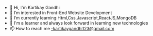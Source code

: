 - 👋 Hi, I'm Kartikay Gandhi
- 👀 I’m interested in Front-End Website Development
- 🌱 I’m currently learning Html,Css,Javascript,ReactJS,MongoDB
- 💞 I'm a learner and always look forward in learning new technologies
- 📫 How to reach me -kartikaygandhi123@gmail.com

<!---
kartikaygandhi123/kartikaygandhi123 is a ✨ special ✨ repository because its `README.md` (this file) appears on your GitHub profile.
You can click the Preview link to take a look at your changes.
--->
